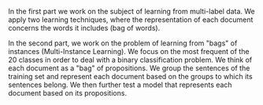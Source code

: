 In the first part we work on the subject of learning from multi-label data. We apply two learning techniques, 
where the representation of each document concerns the words it includes (bag of words).

In the second part, we work on the problem of learning from "bags" of instances (Multi-Instance Learning). 
We focus on the most frequent of the 20 classes in order to deal with a binary classification problem. 
We think of each document as a "bag" of propositions. We group the sentences of the training set and represent each document based on the groups 
to which its sentences belong. We then further test a model that represents each document based on its propositions.
